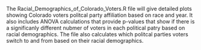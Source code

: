 The Racial_Demographics_of_Colorado_Voters.R file will give detailed plots showing Colorado voters politcal party affiliation based on race and year. It also includes ANOVA calculations that provide p-values that show if there is a significanly different nubmer of voters in each political patry based on racial demographics.  The file also calculates which politcal parties voters switch to and from based on their racial demographics.
